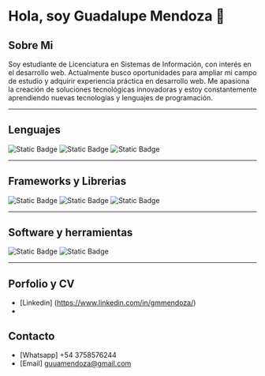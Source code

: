 # Hola, soy Guadalupe Mendoza 👋

<!--
**gmmendoza/gmmendoza** is a ✨ _special_ ✨ repository because its `README.md` (this file) appears on your GitHub profile. -->
## Sobre Mi
Soy estudiante de Licenciatura en Sistemas de Información, con interés en el desarrollo web. Actualmente busco oportunidades para ampliar mi campo de estudio y adquirir experiencia práctica en desarrollo web. Me apasiona la creación de soluciones tecnológicas innovadoras y estoy constantemente aprendiendo nuevas tecnologías y lenguajes de programación.

---

## Lenguajes
![Static Badge](https://img.shields.io/badge/css3-1572B6?style=for-the-badge&logo=css3&logoColor=1572B6&labelColor=black&color=blue)
![Static Badge](https://img.shields.io/badge/html5-E34F26?style=for-the-badge&logo=html5&logoColor=E34F26&l&labelColor=black&color=orange)
![Static Badge](https://img.shields.io/badge/php-777BB4?style=for-the-badge&logo=php&logoColor=777BB4&labelColor=black&color=violet)

---

## Frameworks y Librerias
![Static Badge](https://img.shields.io/badge/laravel-FF2D20?style=for-the-badge&logo=laravel&logoColor=FF2D20&labelColor=black&color=red)
![Static Badge](https://img.shields.io/badge/bootstrap-7952B3?style=for-the-badge&logo=bootstrap&logoColor=7952B3&labelColor=black&color=violet)
![Static Badge](https://img.shields.io/badge/jquery-0769AD?style=for-the-badge&logo=jquery&labelColor=black&color=blue)


---

## Software y herramientas
![Static Badge](https://img.shields.io/badge/visual%20studio%20code-007ACC?style=for-the-badge&logo=visual%20studio%20code&logoColor=007ACC&labelColor=black&color=blue)
![Static Badge](https://img.shields.io/badge/mysql-4479A1?style=for-the-badge&logo=mysql&logoColor=4479A1&labelColor=black&color=sky-blue)

---
## Porfolio y CV 
- [Linkedin] (https://www.linkedin.com/in/gmmendoza/)
- 
## Contacto
- [Whatsapp] +54 3758576244
- [Email] guuamendoza@gmail.com

